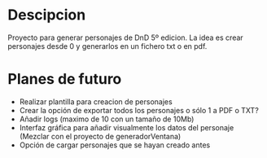 # Descipcion
Proyecto para generar personajes de DnD 5º edicion. La idea es crear personajes desde 0 y generarlos en un fichero txt o en pdf.


# Planes de futuro

- Realizar plantilla para creacion de personajes
- Crear la opción de exportar todos los personajes o sólo 1 a PDF o TXT?
- Añadir logs (maximo de 10 con un tamaño de 10Mb)
- Interfaz gráfica para añadir visualmente los datos del personaje (Mezclar con el proyecto de generadorVentana)
- Opción de cargar personajes que se hayan creado antes
